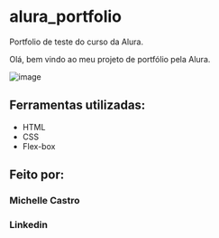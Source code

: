 # alura_portfolio
Portfolio de teste do curso da Alura.

Olá, bem vindo ao meu projeto de portfólio pela Alura.

![image](https://user-images.githubusercontent.com/77756047/211304452-220fedf0-f91b-490f-8a65-a60ce860bc5c.png)

## Ferramentas utilizadas:

* HTML
* CSS
* Flex-box

## Feito por:

### Michelle Castro

### Linkedin
